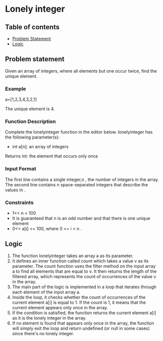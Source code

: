 # Lonely integer

## Table of contents
- [Problem Statement](#problem-statement)
- [Logic](#logic)

## Problem statement
Given an array of integers, where all elements but one occur twice, find the unique element.

### Example
a=[1,2,3,4,3,2,1]

The unique element is 4.

### Function Description
Complete the lonelyinteger function in the editor below.
lonelyinteger has the following parameter(s):
- int a[n]: an array of integers

Returns
int: the element that occurs only once

### Input Format
The first line contains a single integer,n , the number of integers in the array.
The second line contains n space-separated integers that describe the values in .

### Constraints
- 1<= n < 100
- It is guaranteed that n is an odd number and that there is one unique element
- 0<= a[i] <= 100, where 0 <= i < n .

## Logic
1. The function lonelyinteger takes an array a as its parameter.
2. It defines an inner function called count which takes a value v as its parameter. The count function uses the filter method on the input array a to find all elements that are equal to v. It then returns the length of the filtered array, which represents the count of occurrences of the value v in the array.
3. The main part of the logic is implemented in a loop that iterates through each element of the input array a.
4. Inside the loop, it checks whether the count of occurrences of the current element a[i] is equal to 1. If the count is 1, it means that the current element appears only once in the array.
5. If the condition is satisfied, the function returns the current element a[i] as it is the lonely integer in the array.
6. If no element is found that appears only once in the array, the function will simply exit the loop and return undefined (or null in some cases) since there's no lonely integer.